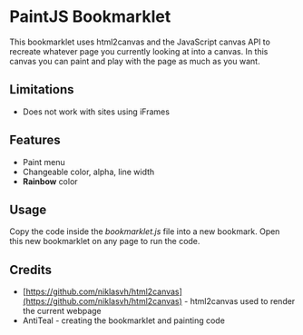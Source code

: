 PaintJS Bookmarklet
==============

This bookmarklet uses html2canvas and the JavaScript canvas API to recreate whatever page you currently looking at into a canvas. In this canvas you can paint and play with the page as much as you want.

Limitations
--------
- Does not work with sites using iFrames

Features
--------
- Paint menu
- Changeable color, alpha, line width
- **Rainbow** color

Usage
--------
Copy the code inside the *bookmarklet.js* file into a new bookmark. Open this new bookmarklet on any page to run the code.

Credits
--------
-  [https://github.com/niklasvh/html2canvas](https://github.com/niklasvh/html2canvas) - html2canvas used to render the current webpage
- AntiTeal - creating the bookmarklet and painting code